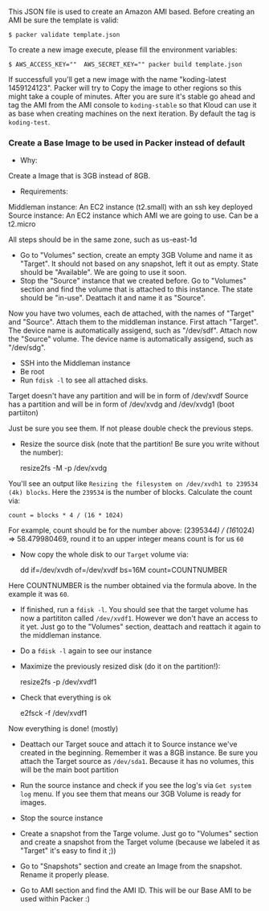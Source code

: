 This JSON file is used to create an Amazon AMI based. Before creating an AMI be
sure the template is valid:

	$ packer validate template.json

To create a new image execute, please fill the environment variables:

	$ AWS_ACCESS_KEY=""  AWS_SECRET_KEY="" packer build template.json

If successfull you'll get a new image with the name "koding-latest 1459124123".
Packer will try to Copy the image to other regions so this might take a couple
of minutes. After you are sure it's stable go ahead and tag the AMI from the
AMI console to `koding-stable` so that Kloud can use it as base when creating
machines on the next iteration. By default the tag is `koding-test`. 


### Create a Base Image to be used in Packer instead of default

* Why:

Create a Image that is 3GB instead of 8GB. 

* Requirements:

Middleman instance: An EC2 instance (t2.small) with an ssh key deployed
Source instance: An EC2 instance which AMI we are going to use. Can be a t2.micro

All steps should be in the same zone, such as us-east-1d

* Go to "Volumes" section, create an empty 3GB Volume and name it as "Target".
  It should not based on any snapshot, left it out as empty. State should be
  "Available". We are going to use it soon.
* Stop the "Source" instance that we created before. Go to "Volumes" section
  and find the volume that is attached to this instance. The state should be
  "in-use". Deattach it and name it as "Source".

Now you have two volumes, each de attached, with the names of "Target" and
"Source". Attach them to the middleman instance. First attach "Target". The
device name is automatically assigend, such as "/dev/sdf".  Attach now the
"Source" volume. The device name is automatically assigend, such as "/dev/sdg".


* SSH into the Middleman instance
* Be root
* Run `fdisk -l` to see all attached disks.

Target doesn't have any partition and will be in form of /dev/xvdf
Source has a partition and will be in form of /dev/xvdg and /dev/xvdg1 (boot partiiton)

Just be sure you see them. If not please double check the previous steps.

* Resize the source disk (note that the partition! Be sure you write without the number):

	resize2fs -M -p /dev/xvdg 

You'll see an output like `Resizing the filesystem on /dev/xvdh1 to 239534 (4k)
blocks`. Here the `239534` is the number of blocks. Calculate the count via:

	count = blocks * 4 / (16 * 1024)

For example, count should be for the number above: (239534*4) / (16*1024) =>
58.479980469, round it to an upper integer means count is for us `60`


* Now copy the whole disk to our `Target` volume via:

	dd if=/dev/xvdh of=/dev/xvdf bs=16M count=COUNTNUMBER

Here COUNTNUMBER is the number obtained via the formula above. In the example
it was `60`.

* If finished, run a `fdisk -l`. You should see that the target volume has now
  a partititon called `/dev/xvdf1`. However we don't have an access to it yet.
  Just go to the "Volumes" section, deattach and reattach it again to the
  middleman instance.

* Do a `fdisk -l` again to see our instance

* Maximize the previously resized disk (do it on the partition!):

  resize2fs -p /dev/xvdf1

* Check that everything is ok

  e2fsck -f /dev/xvdf1

Now everything is done! (mostly) 

* Deattach our Target souce and attach it to Source instance we've created in
  the beginning. Remember it was a 8GB instance. Be sure you attach the Target
  source as `/dev/sda1`. Because it has no volumes, this will be the main boot 
  partition

* Run the source instance and check if you see the log's via `Get system log`
  menu. If you see them that means our 3GB Volume is ready for images.

* Stop the source instance

* Create a snapshot from the Targe volume. Just go to "Volumes" section and
  create a snapshot from the Target volume (because we labeled it as "Target"
  it's easy to find it ;))

* Go to "Snapshots" section and create an Image from the snapshot. Rename it
  properly please.

* Go to AMI section and find the AMI ID. This will be our Base AMI to be used
  within Packer :)



